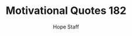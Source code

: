 ---
image: /assets/img/mq/mq_182_rohr.png
title: Motivational Quotes 182
categories:
  - Motivational Quotes
author: Hope Staff
notes: Motivational Quotes 182
embed: >-
  EMBED_GOES_HERE
transcript: >-
  SOME LINES OF TEXT START HERE
---